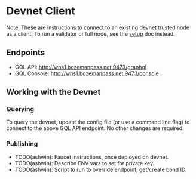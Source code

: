 # Devnet Client

Note: These are instructions to connect to an existing devnet trusted node as a client. To run a validator or full node, see the [setup](./README.md) doc instead.

## Endpoints

* GQL API: http://wns1.bozemanpass.net:9473/graphql
* GQL Console: http://wns1.bozemanpass.net:9473/console

## Working with the Devnet

### Querying

To query the devnet, update the config file (or use a command line flag) to connect to the above GQL API endpoint. No other changes are required.

### Publishing

* TODO(ashwin): Faucet instructions, once deployed on devnet.
* TODO(ashwin): Describe ENV vars to set for private key.
* TODO(ashwin): Script to run to override endpoint, get/create bond ID.
